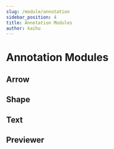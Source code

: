 ```yaml
---
slug: /module/annotation
sidebar_position: 4
title: Annotation Modules
author: kaihu
---
```


# Annotation Modules

## Arrow

## Shape

## Text

## Previewer








